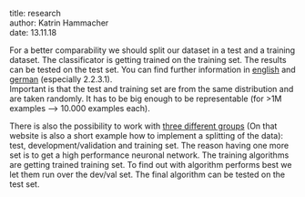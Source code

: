 <p>
title: research<br>
author: Katrin Hammacher<br>
date: 13.11.18
</p>


For a better comparability we should split our dataset in a test and a training dataset. The 
classificator is getting trained on the training set. The results can be tested 
on the test set. You can find further information in 
[english](https://machinelearningmastery.com/difference-test-validation-datasets) and 
[german](http://www.is.informatik.uni-wuerzburg.de/fileadmin/10030600/Mitarbeiter/Reul_Christian/Baumklassifikation_Reul_Christian_MA.pdf) 
(especially 2.2.3.1).  
Important is that the test and training set are from the same distribution and are taken 
randomly. 
It has to be big enough to be representable (for >1M examples --> 10.000 examples each).

There is also the possibility to work with [three different 
groups](https://cs230-stanford.github.io/train-dev-test-split.html#theory-how-to-choose-the-train-train-dev-dev-and-test-sets) 
(On that website is also a short example how to implement a splitting of the data): 
test, development/validation and training set. The reason having one more set is to get a high 
performance neuronal network. The training algorithms are getting trained training 
set. To find out with algorithm performs best we let them run over the dev/val set. The final 
algorithm can be tested on the test set.

